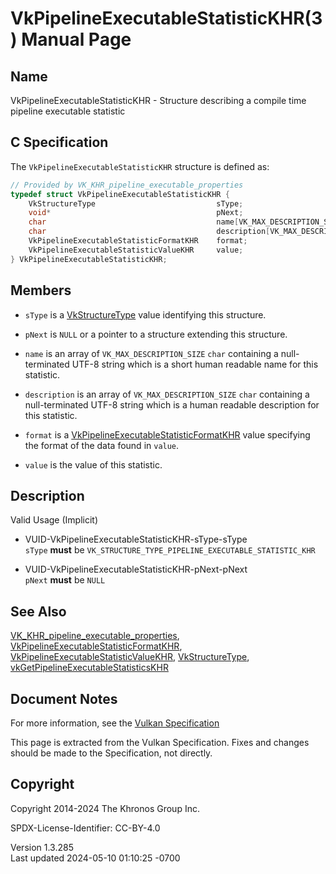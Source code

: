 # VkPipelineExecutableStatisticKHR(3) Manual Page

## Name

VkPipelineExecutableStatisticKHR - Structure describing a compile time
pipeline executable statistic



## <a href="#_c_specification" class="anchor"></a>C Specification

The `VkPipelineExecutableStatisticKHR` structure is defined as:

``` c
// Provided by VK_KHR_pipeline_executable_properties
typedef struct VkPipelineExecutableStatisticKHR {
    VkStructureType                           sType;
    void*                                     pNext;
    char                                      name[VK_MAX_DESCRIPTION_SIZE];
    char                                      description[VK_MAX_DESCRIPTION_SIZE];
    VkPipelineExecutableStatisticFormatKHR    format;
    VkPipelineExecutableStatisticValueKHR     value;
} VkPipelineExecutableStatisticKHR;
```

## <a href="#_members" class="anchor"></a>Members

- `sType` is a [VkStructureType](https://registry.khronos.org/vulkan/specs/1.3-extensions/man/html/VkStructureType.html) value identifying
  this structure.

- `pNext` is `NULL` or a pointer to a structure extending this
  structure.

- `name` is an array of `VK_MAX_DESCRIPTION_SIZE` `char` containing a
  null-terminated UTF-8 string which is a short human readable name for
  this statistic.

- `description` is an array of `VK_MAX_DESCRIPTION_SIZE` `char`
  containing a null-terminated UTF-8 string which is a human readable
  description for this statistic.

- `format` is a
  [VkPipelineExecutableStatisticFormatKHR](https://registry.khronos.org/vulkan/specs/1.3-extensions/man/html/VkPipelineExecutableStatisticFormatKHR.html)
  value specifying the format of the data found in `value`.

- `value` is the value of this statistic.

## <a href="#_description" class="anchor"></a>Description

Valid Usage (Implicit)

- <a href="#VUID-VkPipelineExecutableStatisticKHR-sType-sType"
  id="VUID-VkPipelineExecutableStatisticKHR-sType-sType"></a>
  VUID-VkPipelineExecutableStatisticKHR-sType-sType  
  `sType` **must** be
  `VK_STRUCTURE_TYPE_PIPELINE_EXECUTABLE_STATISTIC_KHR`

- <a href="#VUID-VkPipelineExecutableStatisticKHR-pNext-pNext"
  id="VUID-VkPipelineExecutableStatisticKHR-pNext-pNext"></a>
  VUID-VkPipelineExecutableStatisticKHR-pNext-pNext  
  `pNext` **must** be `NULL`

## <a href="#_see_also" class="anchor"></a>See Also

[VK_KHR_pipeline_executable_properties](https://registry.khronos.org/vulkan/specs/1.3-extensions/man/html/VK_KHR_pipeline_executable_properties.html),
[VkPipelineExecutableStatisticFormatKHR](https://registry.khronos.org/vulkan/specs/1.3-extensions/man/html/VkPipelineExecutableStatisticFormatKHR.html),
[VkPipelineExecutableStatisticValueKHR](https://registry.khronos.org/vulkan/specs/1.3-extensions/man/html/VkPipelineExecutableStatisticValueKHR.html),
[VkStructureType](https://registry.khronos.org/vulkan/specs/1.3-extensions/man/html/VkStructureType.html),
[vkGetPipelineExecutableStatisticsKHR](https://registry.khronos.org/vulkan/specs/1.3-extensions/man/html/vkGetPipelineExecutableStatisticsKHR.html)

## <a href="#_document_notes" class="anchor"></a>Document Notes

For more information, see the <a
href="https://registry.khronos.org/vulkan/specs/1.3-extensions/html/vkspec.html#VkPipelineExecutableStatisticKHR"
target="_blank" rel="noopener">Vulkan Specification</a>

This page is extracted from the Vulkan Specification. Fixes and changes
should be made to the Specification, not directly.

## <a href="#_copyright" class="anchor"></a>Copyright

Copyright 2014-2024 The Khronos Group Inc.

SPDX-License-Identifier: CC-BY-4.0

Version 1.3.285  
Last updated 2024-05-10 01:10:25 -0700
